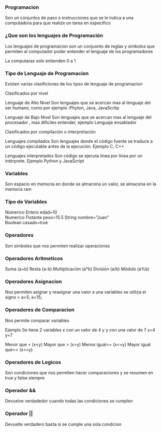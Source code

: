 ### Programacion
Son un conjuntos de paso o instrucciones que se le indica a una computadora para que realize un tarea en especifico

### ¿Que son los lenguajes de Programación
Los lenguajes de programacion son un conjuonto de reglas y simbolos que permiten al computador poder entender el lenguaje de los programadores

La computaras solo entienden 0 a 1

### Tipo de Lenguaje de Programacion

Existen varias clasificiones de los tipso de lenguaje de programacion

Clasificados por nivel

Lenguaje de Alto Nivel
Son lenguajes que se acercan mas al lenguaje del ser humano, como por ejemplo :Phyton, Java, JavaScritp

Lenguaje de Bajo Nivel
Son lenguajes que se acercan mas al lenguaje del procesador , mas dificiles entender, ejemplo Lenguaje ensablador

Clasificados por compilación o interpretación

Lenguajes compilados
Son lenguajes donde el código fuente se traduce a un código ejecutable antes de la ejecución. Ejemplo C, C++

Lenguajes interpretados
Son código se ejecuta línea por línea por un intérprete. Ejemplo Python y JavaScript

### Variables
Son espacio en memoria en donde se almacena un valor, se almacena en la memoria ram



### Tipo de Variables
Númerico  Entero edad=10	  
Numerico Flotante peso=15.5
String nombre="Juan"	
Boolean casado=true

### Operadores
Son simboles que nos permiten realizar operaciones



### Operadores Aritmeticos
Suma	 (a+b)
Resta     (a-b)
Multiplicación  (a*b)
División  (a/b)
Módulo    (a%b)

### Operadores Asignacion
Nos permiten asignar y reasignar una valor a una variables se utiliza el signo =
a=5;
a=15;


### Operadores de Comparacion

Nos permite comparar variables

Ejemplo
Se tiene 2 variables x con un valor de 4 y y con una valor de 7
x=4
y=7

Menor que <	 (x<y)
Mayor que >	 (x>y)
Menos igual<=	(x<=y)
Mayor igual que>=  (x>=y)


### Operadores de Logicos

Son condiciones que nos permiten hacer comparaciones y se resumen en true y false siempre

### Operador &&
Devuelve verdadedor cuando todas las condiciones se cumplen

### Operador ||
Devuelte verdadero basta si se cumple una sola condicion

